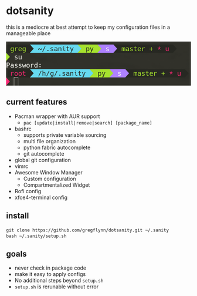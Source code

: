 # dotsanity
this is a mediocre at best attempt to keep my configuration files in a manageable place

![Image of dotsanity prompt](dotsanity.png)

## current features
* Pacman wrapper with AUR support
  * `pac [update|install|remove|search] [package_name]`
* bashrc
  * supports private variable sourcing
  * multi file organization
  * python fabric autocomplete
  * git autocomplete
* global git configuration
* vimrc
* Awesome Window Manager
  * Custom configuration
  * Compartmentalized Widget
* Rofi config
* xfce4-terminal config

## install
```
git clone https://github.com/gregflynn/dotsanity.git ~/.sanity
bash ~/.sanity/setup.sh
```

## goals
* never check in package code
* make it easy to apply configs
* No additional steps beyond `setup.sh`
* `setup.sh` is rerunable without error
